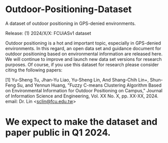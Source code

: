 # Outdoor-Positioning-Dataset
A dataset of outdoor positioning in GPS-denied environments.

Release:
(1) 2024/X/X: FCUiASv1 dataset

Outdoor positioning is a hot and important topic, especially in GPS-denied environments. In this regard, an open data set and guidance document for outdoor positioning based on environmental information are released here. We will continue to improve and launch new data set versions for research purposes. Of course, if you use this dataset for research please consider citing the following papers:

[1] Yu-Sheng Tu, Jhan-Yu Liao, Yu-Sheng Lin, And Shang-Chih Lin+, Shun-Feng Su, and Yennun Huang, "Fuzzy C-means Clustering Algorithm Based on Environmental Information for Outdoor Positioning on Campus," Journal of Information Science and Engineering, Vol. XX No. X, pp. XX-XX, 2024. email: Dr. Lin <sclin@fcu.edu.tw​>

# We expect to make the dataset and paper public in Q1 2024.
